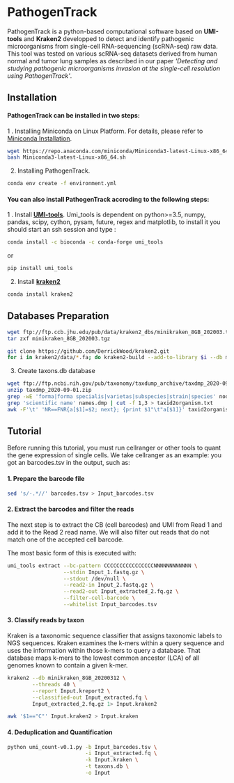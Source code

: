 # PathogenTrack
PathogenTrack is a python-based computational software based on **UMI-tools** and **Kraken2** developped to detect and identify pathogenic microorganisms from single-cell RNA-sequencing (scRNA-seq) raw data. This tool was tested on various scRNA-seq datasets derived from human normal and tumor lung samples as described in our paper *'Detecting and studying pathogenic microorganisms invasion at the single-cell resolution using PathogenTrack'*.

## Installation

#### PathogenTrack can be installed in two steps:

1 . Installing Miniconda on Linux Platform. For details, please refer to [Miniconda Installation](https://conda.io/projects/conda/en/latest/user-guide/install/linux.html#install-linux-silent).
```sh
wget https://repo.anaconda.com/miniconda/Miniconda3-latest-Linux-x86_64.sh
bash Miniconda3-latest-Linux-x86_64.sh
```

2.  Installing PathogenTrack.
```sh
conda env create -f environment.yml
```
#### You can also install PathogenTrack accroding to the following steps:
1 . Install [**UMI-tools**](https://github.com/CGATOxford/UMI-tools). Umi_tools is dependent on python>=3.5, numpy, pandas, scipy, cython, pysam, future, regex and matplotlib, to install it you should start an ssh session and type :

```sh
conda install -c bioconda -c conda-forge umi_tools
```
or
```sh
pip install umi_tools
```
2.  Install [**kraken2**](https://github.com/DerrickWood/kraken2)

```sh
conda install kraken2
```

## Databases Preparation

```sh
wget ftp://ftp.ccb.jhu.edu/pub/data/kraken2_dbs/minikraken_8GB_202003.tgz
tar zxf minikraken_8GB_202003.tgz
```

```sh
git clone https://github.com/DerrickWood/kraken2.git
for i in kraken2/data/*.fa; do kraken2-build --add-to-library $i --db minikraken_8GB_20200312; done
```

3. Create taxons.db database
```sh
wget ftp://ftp.ncbi.nih.gov/pub/taxonomy/taxdump_archive/taxdmp_2020-09-01.zip
unzip taxdmp_2020-09-01.zip
grep -wE 'forma|forma specialis|varietas|subspecies|strain|species' nodes.dmp | cut -f 1 > taxid.txt
grep 'scientific name' names.dmp | cut -f 1,3 > taxid2organism.txt
awk -F'\t' 'NR==FNR{a[$1]=$2; next}; {print $1"\t"a[$1]}' taxid2organism.txt taxid.txt > taxons.db
```

## Tutorial

Before running this tutorial, you must run cellranger or other tools to quant the gene expression of single cells. We take cellranger as an example:
you got an barcodes.tsv in the output, such as:

#### 1. Prepare the barcode file

```sh
sed 's/-.*//' barcodes.tsv > Input_barcodes.tsv
```

#### 2. Extract the barcodes and filter the reads

The next step is to extract the CB (cell barcodes) and UMI from Read 1 and add it to the Read 2 read name. We will also filter out reads that do not match one of the accepted cell barcode.

The most basic form of this is executed with:
```sh
umi_tools extract --bc-pattern CCCCCCCCCCCCCCCCNNNNNNNNNNNN \
                  --stdin Input_1.fastq.gz \
                  --stdout /dev/null \
                  --read2-in Input_2.fastq.gz \
                  --read2-out Input_extracted_2.fq.gz \
                  --filter-cell-barcode \
                  --whitelist Input_barcodes.tsv
```
#### 3. Classify reads by taxon
Kraken is a taxonomic sequence classifier that assigns taxonomic labels to NGS sequences. Kraken examines the k-mers within a query sequence and uses the information within those k-mers to query a database. That database maps k-mers to the lowest common ancestor (LCA) of all genomes known to contain a given k-mer.
```sh
kraken2 --db minikraken_8GB_20200312 \
        --threads 40 \
        --report Input.kreport2 \
        --classified-out Input_extracted.fq \
        Input_extracted_2.fq.gz 1> Input.kraken2
```
```sh
awk '$1=="C"' Input.kraken2 > Input.kraken
```

#### 4. Deduplication and Quantification
```sh
python umi_count-v0.1.py -b Input_barcodes.tsv \
                         -i Input_extracted.fq \
                         -k Input.kraken \
                         -t taxons.db \
                         -o Input
```
